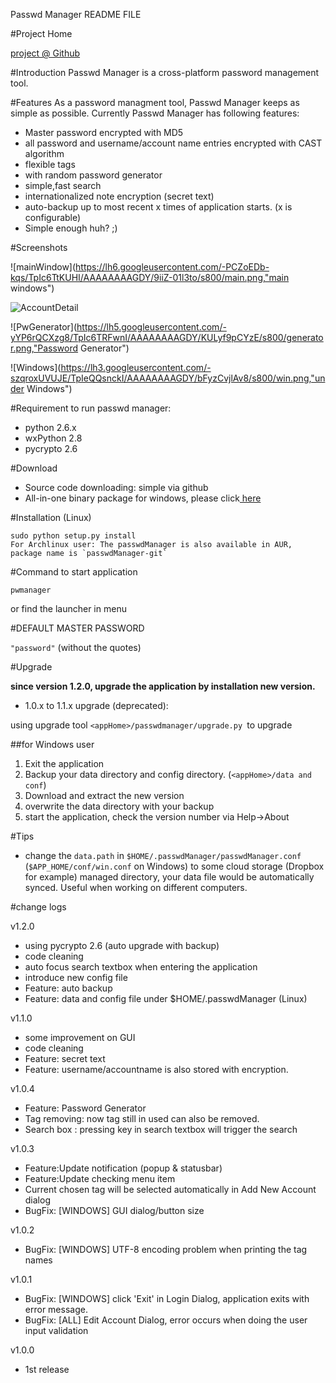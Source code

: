 Passwd Manager README FILE

#Project Home

[project @ Github](http://github.com/sk1418/passwdmanager/)

#Introduction
Passwd Manager is a cross-platform password management tool.

#Features
As a password managment tool, Passwd Manager keeps as simple as possible. Currently Passwd Manager has following features:

- Master password encrypted with MD5
- all password and username/account name entries encrypted with CAST algorithm
- flexible tags
- with random password generator
- simple,fast search
- internationalized note encryption (secret text)
- auto-backup up to most recent x times of application starts. (x is configurable)
- Simple enough huh? ;)

#Screenshots

![mainWindow](https://lh6.googleusercontent.com/-PCZoEDb-kqs/TpIc6TtKUHI/AAAAAAAAGDY/9iiZ-01l3to/s800/main.png,"main windows")

![AccountDetail](https://lh5.googleusercontent.com/-nYD2RQ_J9Cw/TpIc6ZRhHuI/AAAAAAAAGDY/V9ArKO8WgKw/s800/detail.png,"AccountDetail")

![PwGenerator](https://lh5.googleusercontent.com/-yYP6rQCXzg8/TpIc6TRFwnI/AAAAAAAAGDY/KULyf9pCYzE/s800/generator.png,"Password Generator")

![Windows](https://lh3.googleusercontent.com/-szqroxUVUJE/TpIeQQsnckI/AAAAAAAAGDY/bFyzCvjlAv8/s800/win.png,"under Windows")

#Requirement to run passwd manager:

- python 2.6.x
- wxPython 2.8
- pycrypto 2.6

#Download

- Source code downloading: simple via github
- All-in-one binary package for windows, please click[ here ](https://code.google.com/p/passwdmanager/downloads/list)

#Installation (Linux)

	sudo python setup.py install
	For Archlinux user: The passwdManager is also available in AUR, package name is `passwdManager-git`



#Command to start application

	pwmanager
or
    find the launcher in menu 



#DEFAULT MASTER PASSWORD

`"password"` (without the quotes)


#Upgrade

**since version 1.2.0, upgrade the application by installation new version.**

- 1.0.x to 1.1.x upgrade (deprecated):

using upgrade tool `<appHome>/passwdmanager/upgrade.py `to upgrade

##for Windows user
1. Exit the application
2. Backup your data directory and config directory. (`<appHome>/data and conf`)
3. Download and extract the new version
4. overwrite the data directory with your backup
5. start the application, check the version number via Help->About

#Tips
- change the `data.path` in  `$HOME/.passwdManager/passwdManager.conf` (`$APP_HOME/conf/win.conf` on Windows) to some cloud storage (Dropbox for example) managed directory, your data file would be automatically synced. Useful when working on different computers.


#change logs

v1.2.0
 
* using pycrypto 2.6 (auto upgrade with backup)
* code cleaning
* auto focus search textbox when entering the application
* introduce new config file
* Feature: auto backup
* Feature: data and config file under $HOME/.passwdManager (Linux)

v1.1.0

* some improvement on GUI
* code cleaning
* Feature: secret text
* Feature: username/accountname is also stored with encryption.

v1.0.4

* Feature: Password Generator
* Tag removing: now tag still in used can also be removed.
* Search box :  pressing <Enter> key in search textbox will trigger the search 

v1.0.3

* Feature:Update notification (popup & statusbar)
* Feature:Update checking menu item
* Current chosen tag will be selected automatically in Add New Account dialog
* BugFix: [WINDOWS] GUI dialog/button size  


v1.0.2

* BugFix: [WINDOWS] UTF-8 encoding problem when printing the tag names

v1.0.1

* BugFix: [WINDOWS] click 'Exit' in Login Dialog, application exits with error message.
* BugFix: [ALL] Edit Account Dialog, error occurs when doing the user input validation

v1.0.0

* 1st release


